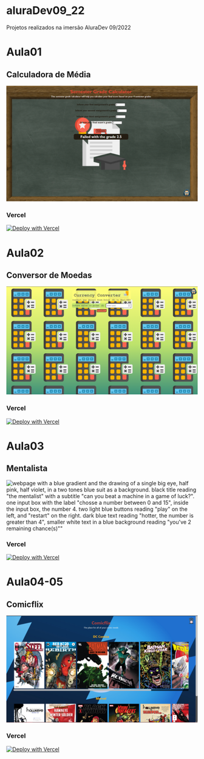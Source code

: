 # aluraDev09_22
 Projetos realizados na imersão AluraDev 09/2022 

# Aula01
 ## Calculadora de Média
 ![webpage with a blackboard as a background, red title reading "semester grade calculater", 4 input boxes showing the grades 3, 3, 2, 2, message with a dark background and white font diplaying "failed with the grade 2.5"](readmeImgs/aula01.png?raw=true "Aula01 screenshot")

### Vercel

[![Deploy with Vercel](https://vercel.com/button)](https://olwr-aluradev-aula01.vercel.app)

# Aula02
 ## Conversor de Moedas
 ![webpage with a yellow, green, blue gradient and the repeat drawing of a calculter equally dispose as a background. black title reading "currency converter" with a pile of coins as an icon on its right side. one input box with the label "inform value in dolar", red button label "convert"](readmeImgs/aula02.png?raw=true "Aula02 screenshot")
 
### Vercel

[![Deploy with Vercel](https://vercel.com/button)](https://currency-converter-iota-neon.vercel.app)
 
# Aula03
 ## Mentalista
 ![webpage with a blue gradient and the drawing of a single big eye, half pink, half violet, in a two tones blue suit as a background. black title reading "the mentalist" with a subtitle "can you beat a machine in a game of luck?". one input box with the label "chosse a number between 0 and 15", inside the input box, the number 4. two light blue buttons reading "play" on the left, and "restart" on the right. dark blue text reading "hotter, the number is greater than 4", smaller white text in a blue background reading "you've 2 remaining chance(s)""](readmeImgs/aula03.png?raw=true "Aula03 screenshot")
 
### Vercel

[![Deploy with Vercel](https://vercel.com/button)](https://the-mentalist-qt69wcstr-olwr.vercel.app)

# Aula04-05
 ## Comicflix
 ![webpage with a two tones blue image as background, red title reading "comicflix" with a subtitle "the place for all of your comic needs". orange text reading "dc comics" follow by a horizontal list display organized by comics covers. orange text reading "marvel" follow by a horizontal list display organized by comics covers.](readmeImgs/aula04.png?raw=true "Aula04 screenshot")
 
### Vercel

[![Deploy with Vercel](https://vercel.com/button)](https://comicflix.vercel.app)
